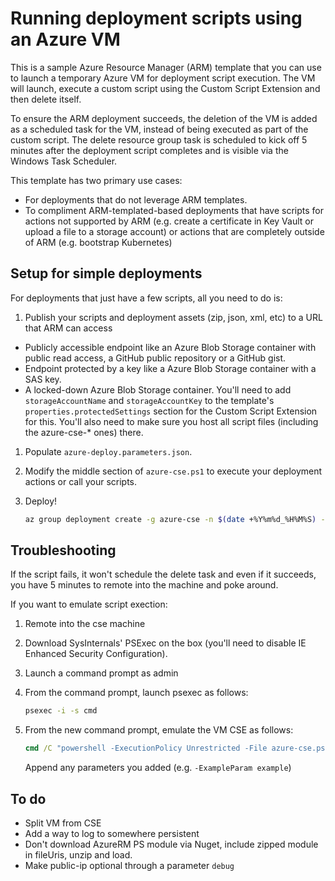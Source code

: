 # Running deployment scripts using an Azure VM
This is a sample Azure Resource Manager (ARM) template that you can use to launch a temporary Azure VM for deployment script execution.
The VM will launch, execute a custom script using the Custom Script Extension and then delete itself. 

To ensure the ARM deployment succeeds, the deletion of the VM is added as a scheduled task for the VM, instead of being executed as part of the custom script. The delete resource group task is scheduled to kick off 5 minutes after the deployment script completes and is visible via the Windows Task Scheduler.

This template has two primary use cases:
* For deployments that do not leverage ARM templates.
* To compliment ARM-templated-based deployments that have scripts for actions not supported by ARM (e.g. create a certificate in Key Vault or upload a file to a storage account) or actions that are completely outside of ARM (e.g. bootstrap Kubernetes)

## Setup for simple deployments
For deployments that just have a few scripts, all you need to do is:
1. Publish your scripts and deployment assets (zip, json, xml, etc) to a URL that ARM can access
  * Publicly accessible endpoint like an Azure Blob Storage container with public read access, a GitHub public repository or a GitHub gist.
  * Endpoint protected by a key like a Azure Blob Storage container with a SAS key.
  * A locked-down Azure Blob Storage container. You'll need to add `storageAccountName` and `storageAccountKey` to the template's `properties.protectedSettings` section for the Custom Script Extension for this. You'll also need to make sure you host all script files (including the azure-cse-* ones) there.
1. Populate `azure-deploy.parameters.json`.
1. Modify the middle section of `azure-cse.ps1` to execute your deployment actions or call your scripts.
1. Deploy!

    ```bash
    az group deployment create -g azure-cse -n $(date +%Y%m%d_%H%M%S) --template-file azure-deploy.json --parameters @examples/simple.parameters.json --parameters adminUsername=azure-cse-admin --parameters adminPassword=$PASSWORD --parameters executionId=$(date +%Y%m%d_%H%M%S)
    ```

## Troubleshooting
If the script fails, it won't schedule the delete task and even if it succeeds, you have 5 minutes to remote into the machine and poke around.

If you want to emulate script exection:
1. Remote into the cse machine
1. Download SysInternals' PSExec on the box (you'll need to disable IE Enhanced Security Configuration).
1. Launch a command prompt as admin
1. From the command prompt, launch psexec as follows:

    ```cmd
    psexec -i -s cmd
    ```

1. From the new command prompt, emulate the VM CSE as follows:

    ```cmd
    cmd /C "powershell -ExecutionPolicy Unrestricted -File azure-cse.ps1
    ```

    Append any parameters you added (e.g. `-ExampleParam example`)


## To do
* Split VM from CSE
* Add a way to log to somewhere persistent
* Don't download AzureRM PS module via Nuget, include zipped module in fileUris, unzip and load.
* Make public-ip optional through a parameter `debug`
